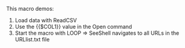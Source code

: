 ﻿This macro demos:

1. Load data with ReadCSV
2. Use the {{$COL1}} value in the Open command 
3. Start the macro with LOOP => SeeShell navigates to all URLs in the URLlist.txt file